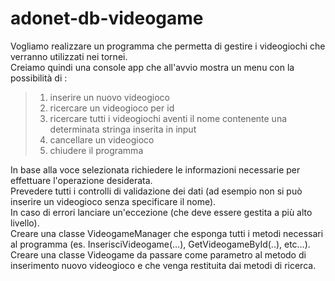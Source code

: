 # adonet-db-videogame  
Vogliamo realizzare un programma che permetta di gestire i videogiochi che verranno utilizzati nei tornei.  
Creiamo quindi una console app che all'avvio mostra un menu con la possibilità di :  
  
> 1. inserire un nuovo videogioco  
> 2. ricercare un videogioco per id  
> 3. ricercare tutti i videogiochi aventi il nome contenente una determinata stringa inserita in input  
> 4. cancellare un videogioco  
> 5. chiudere il programma  
    
In base alla voce selezionata richiedere le informazioni necessarie per effettuare l'operazione desiderata.  
Prevedere tutti i controlli di validazione dei dati (ad esempio non si può inserire un videogioco senza specificare il nome).  
In caso di errori lanciare un'eccezione (che deve essere gestita a più alto livello).  
Creare una classe VideogameManager che esponga tutti i metodi necessari al programma (es. InserisciVideogame(…), GetVideogameById(..), etc…).  
Creare una classe Videogame da passare come parametro al metodo di inserimento nuovo videogioco e che venga restituita dai metodi di ricerca.  
